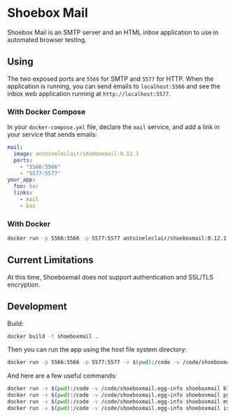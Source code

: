 # Shoebox Mail

Shoebox Mail is an SMTP server and an HTML inbox application to use in automated browser testing.

## Using

The two exposed ports are `5566` for SMTP and `5577` for HTTP. When the application is running, you can send emails to `localhost:5566` and see the inbox web application running at `http://localhost:5577`.

### With Docker Compose

In your `docker-compose.yml` file, declare the `mail` service, and add a link in your service that sends emails:

```yml
mail:
  image: antoineleclair/shoeboxmail:0.12.1
  ports:
    - "5566:5566"
    - "5577:5577"
your_app:
  foo: bar
  links:
    - mail
    - baz
```

### With Docker

```bash
docker run -p 5566:5566 -p 5577:5577 antoineleclair/shoeboxmail:0.12.1
```

## Current Limitations

At this time, Shoeboxmail does not support authentication and SSL/TLS encryption.

## Development

Build:

```bash
docker build -t shoeboxmail .
```

Then you can run the app using the host file system directory:

```bash
docker run -p 5566:5566 -p 5577:5577 -v $(pwd):/code -v /code/shoeboxmail.egg-info shoeboxmail
```

And here are a few useful commands:

```bash
docker run -v $(pwd):/code -v /code/shoeboxmail.egg-info shoeboxmail black .
docker run -v $(pwd):/code -v /code/shoeboxmail.egg-info shoeboxmail pylint shoeboxmail
docker run -v $(pwd):/code -v /code/shoeboxmail.egg-info shoeboxmail mypy shoeboxmail
docker run -v $(pwd):/code -v /code/shoeboxmail.egg-info shoeboxmail isort .
```
